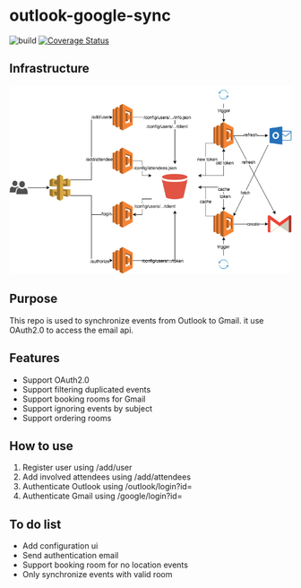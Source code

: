 # outlook-google-sync
![build](https://travis-ci.org/sjmyuan/outlook-google-sync.svg)
[![Coverage Status](https://coveralls.io/repos/github/sjmyuan/outlook-google-sync/badge.svg?branch=master)](https://coveralls.io/github/sjmyuan/outlook-google-sync?branch=master)

## Infrastructure
![Infrastructure](./images/outlook-google-sync.png?raw=true)

## Purpose
This repo is used to synchronize events from Outlook to Gmail. it use OAuth2.0 to access the email api.

## Features
+ Support OAuth2.0
+ Support filtering duplicated events
+ Support booking rooms for Gmail
+ Support ignoring events by subject
+ Support ordering rooms 

## How to use
1. Register user using /add/user
2. Add involved attendees using /add/attendees
3. Authenticate Outlook using /outlook/login?id=<user id>
4. Authenticate Gmail using /google/login?id=<user id>

## To do list
+ Add configuration ui
+ Send authentication email
+ Support booking room for no location events
+ Only synchronize events with valid room
